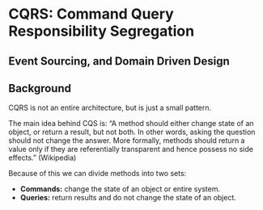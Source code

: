 ﻿# CQRS: Command Query Responsibility Segregation
## Event Sourcing, and Domain Driven Design

## Background

CQRS is not an entire architecture, but is just a small pattern.

The main idea behind CQS is: “A method should either change state of an object,
or return a result, but not both. In other words, asking the question should not
change the answer. More formally, methods should return a value only if they are
referentially transparent and hence possess no side effects.” (Wikipedia)

Because of this we can divide methods into two sets:
- **Commands:** change the state of an object or entire system.
- **Queries:** return results and do not change the state of an object.
